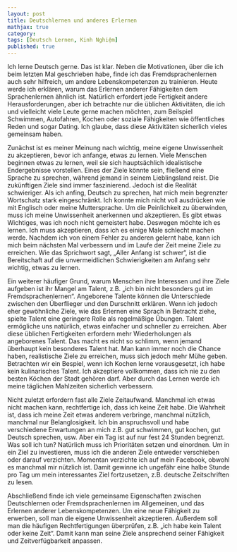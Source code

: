 ```yaml
---
layout: post
title: Deutschlernen und anderes Erlernen    
mathjax: true
category:
tags: [Deutsch Lernen, Kinh Nghiệm]
published: true
---
```


Ich lerne Deutsch gerne. Das ist klar. Neben die Motivationen, über die ich beim letzten Mal geschrieben habe, finde ich das Fremdsprachenlernen auch sehr hilfreich, um andere Lebenskompetenzen zu trainieren. Heute werde ich erklären, warum das Erlernen anderer Fähigkeiten dem Sprachenlernen ähnlich ist. Natürlich erfordert jede Fertigkeit andere Herausforderungen, aber ich betrachte nur die üblichen Aktivitäten, die ich und vielleicht viele Leute gerne machen möchten, zum Beilspiel Schwimmen, Autofahren, Kochen oder soziale Fähigkeiten wie öffentliches Reden und sogar Dating. Ich glaube, dass diese Aktivitäten sicherlich vieles gemeinsam haben. 

Zunächst ist es meiner Meinung nach wichtig, meine eigene Unwissenheit zu akzeptieren, bevor ich anfange, etwas zu lernen. Viele Menschen beginnen etwas zu lernen, weil sie sich hauptsächlich idealistische Endergebnisse vorstellen. Eines der Ziele könnte sein, fließend eine Sprache zu sprechen, während jemand in seinem Lieblingsland reist. Die zukünftigen Ziele sind immer faszinierend. Jedoch ist die Realität schwieriger. Als ich anfing, Deutsch zu sprechen, hat mich mein begrenzter Wortschatz stark eingeschränkt. Ich konnte mich nicht voll ausdrücken wie mit Englisch oder meine Muttersprache. Um die Peinlichkeit zu überwinden, muss ich meine Unwissenheit anerkennen und akzeptieren. Es gibt etwas Wichtiges, was ich noch nicht gemeistert habe. Deswegen möchte ich es lernen. Ich muss akzeptieren, dass ich es einige Male schlecht machen werde. Nachdem ich von einem Fehler zu anderen gelernt habe, kann ich mich beim nächsten Mal verbessern und im Laufe der Zeit meine Ziele zu erreichen. Wie das Sprichwort sagt, „Aller Anfang ist schwer“, ist die Bereitschaft auf die unvermeidlichen Schwierigkeiten am Anfang sehr wichtig, etwas zu lernen. 

Ein weiterer häufiger Grund, warum Menschen ihre Interessen und ihre Ziele aufgeben ist ihr Mangel am Talent, z.B. „ich bin nicht besonders gut im Fremdsprachenlernen“. Angeborene Talente können die Unterschiede zwischen den Überflieger und den Durschnitt erklären. Wenn ich jedoch eher gewöhnliche Ziele, wie das Erlernen eine Sprach in Betracht ziehe, spielte Talent eine geringere Rolle als regelmäßige Übungen. Talent ermögliche uns natürlich, etwas einfacher und schneller zu erreichen. Aber diese üblichen Fertigkeiten erfordern mehr Wiederholungen als angeborenes Talent. Das macht es nicht so schlimm, wenn jemand überhaupt kein besonderes Talent hat. Man kann immer noch die Chance haben, realistische Ziele zu erreichen, muss sich jedoch mehr Mühe geben. Betrachten wir ein Bespiel, wenn ich Kochen lerne vorausgesetzt, ich habe kein kulinarisches Talent. Ich akzeptiere vollkommen, dass ich nie zu den besten Köchen der Stadt gehören darf. Aber durch das Lernen werde ich meine täglichen Mahlzeiten sicherlich verbessern.

Nicht zuletzt erfordern fast alle Ziele Zeitaufwand. Manchmal ich etwas nicht machen kann, rechtfertige ich, dass ich keine Zeit habe. Die Wahrheit ist, dass ich meine Zeit etwas anderem verbringe, manchmal nützlich, manchmal nur Belanglosigkeit. Ich bin anspruchsvoll und habe verschiedene Erwartungen an mich z.B. gut schwimmen, gut kochen, gut Deutsch sprechen, usw. Aber ein Tag ist auf nur fest 24 Stunden begrenzt. Was soll ich tun? Natürlich muss ich Prioritäten setzen und einordnen. Um in ein Ziel zu investieren, muss ich die anderen Ziele entweder verschieben oder darauf verzichten. Momentan verzichte ich auf mein Facebook, obwohl es manchmal mir nützlich ist. Damit gewinne ich ungefähr eine halbe Stunde pro Tag um mein interessantes Ziel fortzusetzen, z.B. deutsche Zeitschriften zu lesen.

Abschließend finde ich viele gemeinsame Eigenschaften zwischen Deutschlernen oder Fremdsprachenlernen im Allgemeinen, und das Erlernen anderer Lebenskompetenzen. Um eine neue Fähigkeit zu erwerben, soll man die eigene Unwissenheit akzeptieren. Außerdem soll man die häufigen Rechtfertigungen überprüfen, z.B. „ich habe kein Talent oder keine Zeit“. Damit kann man seine Ziele ansprechend seiner Fähigkeit und Zeitverfügbarkeit anpassen. 

